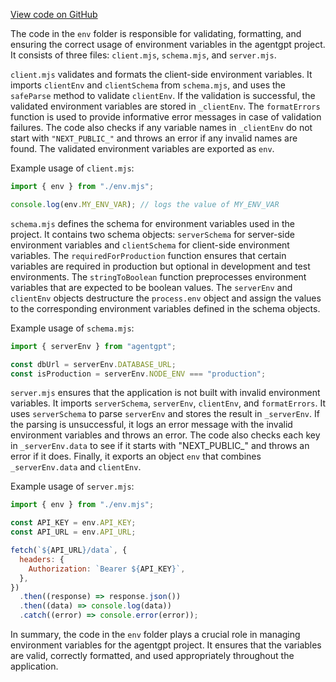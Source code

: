 [View code on GitHub](/.autodoc/docs/json/src/env)

The code in the `env` folder is responsible for validating, formatting, and ensuring the correct usage of environment variables in the agentgpt project. It consists of three files: `client.mjs`, `schema.mjs`, and `server.mjs`.

`client.mjs` validates and formats the client-side environment variables. It imports `clientEnv` and `clientSchema` from `schema.mjs`, and uses the `safeParse` method to validate `clientEnv`. If the validation is successful, the validated environment variables are stored in `_clientEnv`. The `formatErrors` function is used to provide informative error messages in case of validation failures. The code also checks if any variable names in `_clientEnv` do not start with `"NEXT_PUBLIC_"` and throws an error if any invalid names are found. The validated environment variables are exported as `env`.

Example usage of `client.mjs`:
```javascript
import { env } from "./env.mjs";

console.log(env.MY_ENV_VAR); // logs the value of MY_ENV_VAR
```

`schema.mjs` defines the schema for environment variables used in the project. It contains two schema objects: `serverSchema` for server-side environment variables and `clientSchema` for client-side environment variables. The `requiredForProduction` function ensures that certain variables are required in production but optional in development and test environments. The `stringToBoolean` function preprocesses environment variables that are expected to be boolean values. The `serverEnv` and `clientEnv` objects destructure the `process.env` object and assign the values to the corresponding environment variables defined in the schema objects.

Example usage of `schema.mjs`:
```javascript
import { serverEnv } from "agentgpt";

const dbUrl = serverEnv.DATABASE_URL;
const isProduction = serverEnv.NODE_ENV === "production";
```

`server.mjs` ensures that the application is not built with invalid environment variables. It imports `serverSchema`, `serverEnv`, `clientEnv`, and `formatErrors`. It uses `serverSchema` to parse `serverEnv` and stores the result in `_serverEnv`. If the parsing is unsuccessful, it logs an error message with the invalid environment variables and throws an error. The code also checks each key in `_serverEnv.data` to see if it starts with "NEXT_PUBLIC_" and throws an error if it does. Finally, it exports an object `env` that combines `_serverEnv.data` and `clientEnv`.

Example usage of `server.mjs`:
```javascript
import { env } from "./env.mjs";

const API_KEY = env.API_KEY;
const API_URL = env.API_URL;

fetch(`${API_URL}/data`, {
  headers: {
    Authorization: `Bearer ${API_KEY}`,
  },
})
  .then((response) => response.json())
  .then((data) => console.log(data))
  .catch((error) => console.error(error));
```

In summary, the code in the `env` folder plays a crucial role in managing environment variables for the agentgpt project. It ensures that the variables are valid, correctly formatted, and used appropriately throughout the application.
